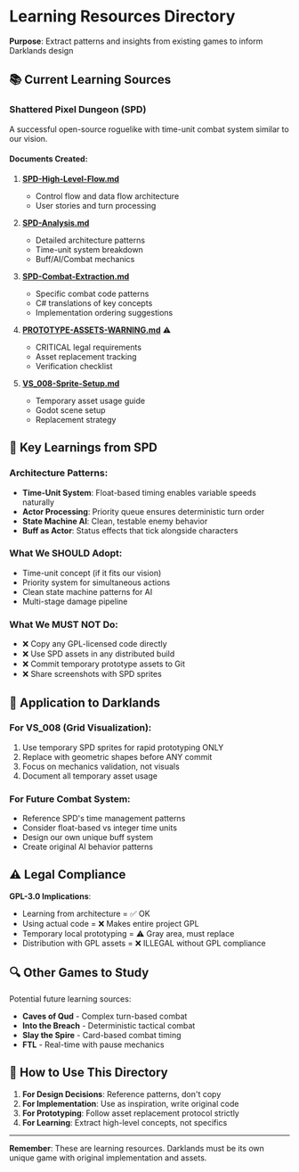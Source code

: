 # Learning Resources Directory

**Purpose**: Extract patterns and insights from existing games to inform Darklands design

## 📚 Current Learning Sources

### Shattered Pixel Dungeon (SPD)
A successful open-source roguelike with time-unit combat system similar to our vision.

#### Documents Created:

1. **[SPD-High-Level-Flow.md](./SPD-High-Level-Flow.md)**
   - Control flow and data flow architecture
   - User stories and turn processing

2. **[SPD-Analysis.md](./SPD-Analysis.md)**
   - Detailed architecture patterns
   - Time-unit system breakdown
   - Buff/AI/Combat mechanics

3. **[SPD-Combat-Extraction.md](./SPD-Combat-Extraction.md)**
   - Specific combat code patterns
   - C# translations of key concepts
   - Implementation ordering suggestions

4. **[PROTOTYPE-ASSETS-WARNING.md](./PROTOTYPE-ASSETS-WARNING.md)** ⚠️
   - CRITICAL legal requirements
   - Asset replacement tracking
   - Verification checklist

5. **[VS_008-Sprite-Setup.md](./VS_008-Sprite-Setup.md)**
   - Temporary asset usage guide
   - Godot scene setup
   - Replacement strategy

## 🎯 Key Learnings from SPD

### Architecture Patterns:
- **Time-Unit System**: Float-based timing enables variable speeds naturally
- **Actor Processing**: Priority queue ensures deterministic turn order
- **State Machine AI**: Clean, testable enemy behavior
- **Buff as Actor**: Status effects that tick alongside characters

### What We SHOULD Adopt:
- Time-unit concept (if it fits our vision)
- Priority system for simultaneous actions
- Clean state machine patterns for AI
- Multi-stage damage pipeline

### What We MUST NOT Do:
- ❌ Copy any GPL-licensed code directly
- ❌ Use SPD assets in any distributed build
- ❌ Commit temporary prototype assets to Git
- ❌ Share screenshots with SPD sprites

## 📐 Application to Darklands

### For VS_008 (Grid Visualization):
1. Use temporary SPD sprites for rapid prototyping ONLY
2. Replace with geometric shapes before ANY commit
3. Focus on mechanics validation, not visuals
4. Document all temporary asset usage

### For Future Combat System:
- Reference SPD's time management patterns
- Consider float-based vs integer time units
- Design our own unique buff system
- Create original AI behavior patterns

## ⚠️ Legal Compliance

**GPL-3.0 Implications**:
- Learning from architecture = ✅ OK
- Using actual code = ❌ Makes entire project GPL
- Temporary local prototyping = ⚠️ Gray area, must replace
- Distribution with GPL assets = ❌ ILLEGAL without GPL compliance

## 🔍 Other Games to Study

Potential future learning sources:
- **Caves of Qud** - Complex turn-based combat
- **Into the Breach** - Deterministic tactical combat
- **Slay the Spire** - Card-based combat timing
- **FTL** - Real-time with pause mechanics

## 📝 How to Use This Directory

1. **For Design Decisions**: Reference patterns, don't copy
2. **For Implementation**: Use as inspiration, write original code
3. **For Prototyping**: Follow asset replacement protocol strictly
4. **For Learning**: Extract high-level concepts, not specifics

---

**Remember**: These are learning resources. Darklands must be its own unique game with original implementation and assets.